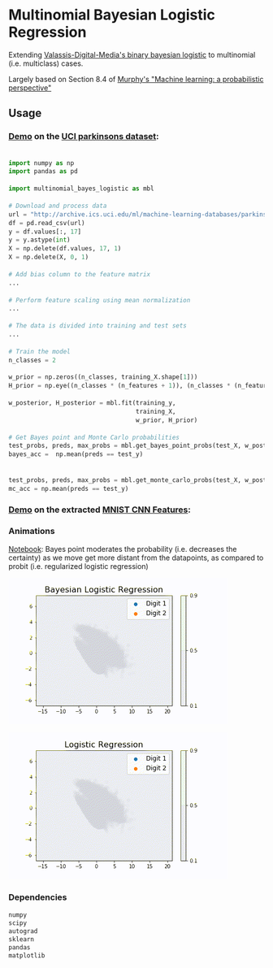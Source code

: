 # Multinomial Bayesian Logistic Regression

Extending [Valassis-Digital-Media's binary bayesian logistic](https://github.com/Valassis-Digital-Media/bayes_logistic) 
to multinomial (i.e. multiclass) cases. 

Largely based on Section 8.4 of 
[Murphy's "Machine learning: a probabilistic perspective"](https://mitpress.mit.edu/books/machine-learning-1)

## Usage

### [Demo](test/integrated/test_parkinsons.py) on the [UCI parkinsons dataset](https://archive.ics.uci.edu/ml/datasets/parkinsons): 

```python

import numpy as np
import pandas as pd

import multinomial_bayes_logistic as mbl

# Download and process data
url = "http://archive.ics.uci.edu/ml/machine-learning-databases/parkinsons/parkinsons.data"
df = pd.read_csv(url)
y = df.values[:, 17]
y = y.astype(int)
X = np.delete(df.values, 17, 1)
X = np.delete(X, 0, 1)

# Add bias column to the feature matrix
...

# Perform feature scaling using mean normalization
...

# The data is divided into training and test sets
...

# Train the model
n_classes = 2

w_prior = np.zeros((n_classes, training_X.shape[1]))
H_prior = np.eye((n_classes * (n_features + 1)), (n_classes * (n_features + 1)))

w_posterior, H_posterior = mbl.fit(training_y,
                                   training_X,
                                   w_prior, H_prior)

# Get Bayes point and Monte Carlo probabilities
test_probs, preds, max_probs = mbl.get_bayes_point_probs(test_X, w_posterior)
bayes_acc =  np.mean(preds == test_y)


test_probs, preds, max_probs = mbl.get_monte_carlo_probs(test_X, w_posterior, H_posterior)
mc_acc = np.mean(preds == test_y)
```

### [Demo](examples/MNIST/2_Bayesian_FC.ipynb) on the extracted [MNIST CNN Features](examples/MNIST/1_CNN_Feature_Extraction.ipynb):

### Animations

[Notebook](examples/MNIST/3_Visualizing_2_Classes.ipynb): Bayes point moderates the probability (i.e. decreases the certainty) 
as we move get more distant from the datapoints, as compared to probit (i.e. regularized logistic regression)

![probit animation](examples/MNIST/animations/probit.gif)

![bayes point animation](examples/MNIST/animations/bayes_point.gif)

### Dependencies

```
numpy
scipy
autograd 
sklearn
pandas 
matplotlib
```